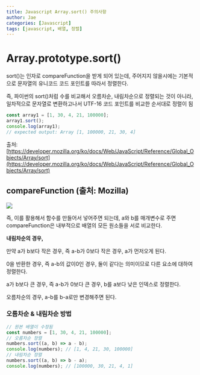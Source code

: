 ```yaml
---
title: Javascript Array.sort() 주의사항
author: Jae
categories: [Javascript]
tags: [javascript, 배열, 정렬]
---
```


# **Array.prototype.sort()**

sort()는 인자로 compareFunction을 받게 되어 있는데, 주어지지 않을시에는 기본적으로 문자열의 유니코드 코드 포인트를 따라서 정렬한다.

즉, 파이썬의 sort()처럼 수를 비교해서 오름차순, 내림차순으로 정렬되는 것이 아니라, 일차적으로 문자열로 변환하고나서 UTF-16 코드 포인트를 비교한 순서대로 정렬이 됨

```javascript
const array1 = [1, 30, 4, 21, 100000];
array1.sort();
console.log(array1);
// expected output: Array [1, 100000, 21, 30, 4]
```

출처: [https://developer.mozilla.org/ko/docs/Web/JavaScript/Reference/Global_Objects/Array/sort](https://developer.mozilla.org/ko/docs/Web/JavaScript/Reference/Global_Objects/Array/sort)

## compareFunction (출처: Mozilla)

![](https://velog.velcdn.com/images/a87380/post/05e9d597-2c60-4af8-8057-1edc5472a9aa/image.png)

즉, 이를 활용해서 함수를 만들어서 넣어주면 되는데, a와 b를 매개변수로 주면 compareFunction은 내부적으로 배열의 모든 원소들을 서로 비교한다.

**내림차순의 경우,**

만약 a가 b보다 작은 경우, 즉 a-b가 0보다 작은 경우, a가 먼저오게 된다.

0을 반환한 경우, 즉 a-b의 값이0인 경우, 둘이 같다는 의미이므로 다른 요소에 대하여 정렬한다.

a가 b보다 큰 경우, 즉 a-b가 0보다 큰 경우, b를 a보다 낮은 인덱스로 정렬한다.

오름차순의 경우, a-b를 b-a로만 변경해주면 된다.

### 오름차순 & 내림차순 방법

```javascript
// 원본 배열이 수정됨
const numbers = [1, 30, 4, 21, 100000];
// 오름차순 정렬
numbers.sort((a, b) => a - b);
console.log(numbers); // [1, 4, 21, 30, 100000]
// 내림차순 정렬
numbers.sort((a, b) => b - a);
console.log(numbers); // [100000, 30, 21, 4, 1]
```
